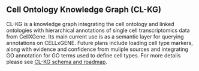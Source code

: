 ## Cell Ontology Knowledge Graph (CL-KG)

CL-KG is a knowledge graph integrating the cell ontology and linked ontologies with hierarchical annotations of single cell transcriptomics data from CellXGene.  Its main current use is as a semantic layer for querying annotations on CELLxGENE.  Future plans include loading cell type markers, along with evidence and confidence from muliple sources and integrating GO annotation for GO terms used to define cell types. For more details please see [CL-KG schema and roadmap](https://docs.google.com/document/d/1CIvy_NV1poK1wK-lY9E_sksOIRDxMyyBc-ZZLzD8OrM/edit#heading=h.vq3lz7r6domf).
